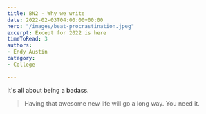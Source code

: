 ```yaml
---
title: BN2 - Why we write
date: 2022-02-03T04:00:00+00:00
hero: "/images/beat-procrastination.jpeg"
excerpt: Except for 2022 is here
timeToRead: 3
authors:
- Endy Austin
category:
- College

---
```

It's all about being a badass.

> Having that awesome new life will go a long way. You need it.